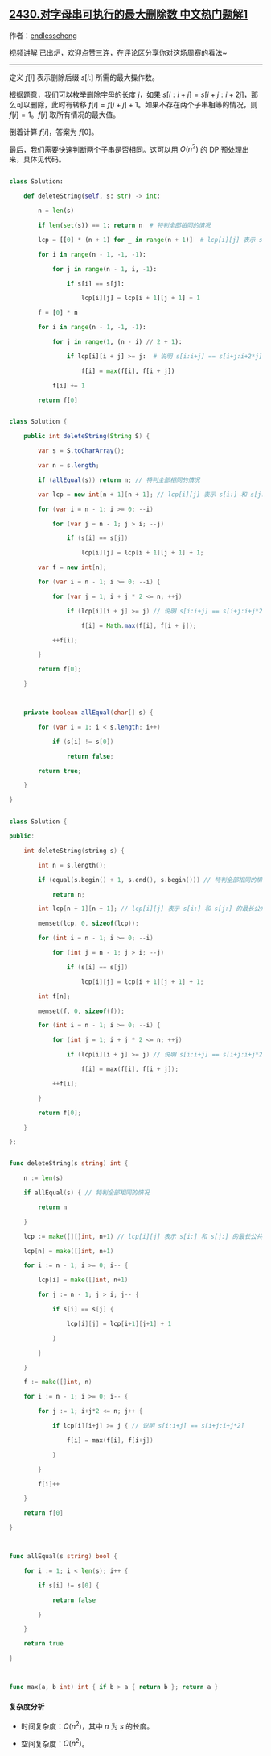 ## [2430.对字母串可执行的最大删除数 中文热门题解1](https://leetcode.cn/problems/maximum-deletions-on-a-string/solutions/100000/xian-xing-dppythonjavacgo-by-endlesschen-gpx9)

作者：[endlesscheng](https://leetcode.cn/u/endlesscheng)

[视频讲解](https://www.bilibili.com/video/BV1kd4y1q7fC) 已出炉，欢迎点赞三连，在评论区分享你对这场周赛的看法~

---

定义 $f[i]$ 表示删除后缀 $s[i:]$ 所需的最大操作数。

根据题意，我们可以枚举删除字母的长度 $j$，如果 $s[i:i+j] = s[i+j:i+2j]$，那么可以删除，此时有转移 $f[i] = f[i+j] + 1$。如果不存在两个子串相等的情况，则 $f[i] = 1$。$f[i]$ 取所有情况的最大值。

倒着计算 $f[i]$，答案为 $f[0]$。

最后，我们需要快速判断两个子串是否相同。这可以用 $O(n^2)$ 的 DP 预处理出来，具体见代码。

```py [sol1-Python3]
class Solution:
    def deleteString(self, s: str) -> int:
        n = len(s)
        if len(set(s)) == 1: return n  # 特判全部相同的情况
        lcp = [[0] * (n + 1) for _ in range(n + 1)]  # lcp[i][j] 表示 s[i:] 和 s[j:] 的最长公共前缀
        for i in range(n - 1, -1, -1):
            for j in range(n - 1, i, -1):
                if s[i] == s[j]:
                    lcp[i][j] = lcp[i + 1][j + 1] + 1
        f = [0] * n
        for i in range(n - 1, -1, -1):
            for j in range(1, (n - i) // 2 + 1):
                if lcp[i][i + j] >= j:  # 说明 s[i:i+j] == s[i+j:i+2*j]
                    f[i] = max(f[i], f[i + j])
            f[i] += 1
        return f[0]
```

```java [sol1-Java]
class Solution {
    public int deleteString(String S) {
        var s = S.toCharArray();
        var n = s.length;
        if (allEqual(s)) return n; // 特判全部相同的情况
        var lcp = new int[n + 1][n + 1]; // lcp[i][j] 表示 s[i:] 和 s[j:] 的最长公共前缀
        for (var i = n - 1; i >= 0; --i)
            for (var j = n - 1; j > i; --j)
                if (s[i] == s[j])
                    lcp[i][j] = lcp[i + 1][j + 1] + 1;
        var f = new int[n];
        for (var i = n - 1; i >= 0; --i) {
            for (var j = 1; i + j * 2 <= n; ++j)
                if (lcp[i][i + j] >= j) // 说明 s[i:i+j] == s[i+j:i+j*2]
                    f[i] = Math.max(f[i], f[i + j]);
            ++f[i];
        }
        return f[0];
    }

    private boolean allEqual(char[] s) {
        for (var i = 1; i < s.length; i++)
            if (s[i] != s[0])
                return false;
        return true;
    }
}
```

```cpp [sol1-C++]
class Solution {
public:
    int deleteString(string s) {
        int n = s.length();
        if (equal(s.begin() + 1, s.end(), s.begin())) // 特判全部相同的情况
            return n;
        int lcp[n + 1][n + 1]; // lcp[i][j] 表示 s[i:] 和 s[j:] 的最长公共前缀
        memset(lcp, 0, sizeof(lcp));
        for (int i = n - 1; i >= 0; --i)
            for (int j = n - 1; j > i; --j)
                if (s[i] == s[j])
                    lcp[i][j] = lcp[i + 1][j + 1] + 1;
        int f[n];
        memset(f, 0, sizeof(f));
        for (int i = n - 1; i >= 0; --i) {
            for (int j = 1; i + j * 2 <= n; ++j)
                if (lcp[i][i + j] >= j) // 说明 s[i:i+j] == s[i+j:i+j*2]
                    f[i] = max(f[i], f[i + j]);
            ++f[i];
        }
        return f[0];
    }
};
```

```go [sol1-Go]
func deleteString(s string) int {
	n := len(s)
	if allEqual(s) { // 特判全部相同的情况
		return n
	}
	lcp := make([][]int, n+1) // lcp[i][j] 表示 s[i:] 和 s[j:] 的最长公共前缀
	lcp[n] = make([]int, n+1)
	for i := n - 1; i >= 0; i-- {
		lcp[i] = make([]int, n+1)
		for j := n - 1; j > i; j-- {
			if s[i] == s[j] {
				lcp[i][j] = lcp[i+1][j+1] + 1
			}
		}
	}
	f := make([]int, n)
	for i := n - 1; i >= 0; i-- {
		for j := 1; i+j*2 <= n; j++ {
			if lcp[i][i+j] >= j { // 说明 s[i:i+j] == s[i+j:i+j*2]
				f[i] = max(f[i], f[i+j])
			}
		}
		f[i]++
	}
	return f[0]
}

func allEqual(s string) bool {
	for i := 1; i < len(s); i++ {
		if s[i] != s[0] {
			return false
		}
	}
	return true
}

func max(a, b int) int { if b > a { return b }; return a }
```

#### 复杂度分析

- 时间复杂度：$O(n^2)$，其中 $n$ 为 $s$ 的长度。
- 空间复杂度：$O(n^2)$。
